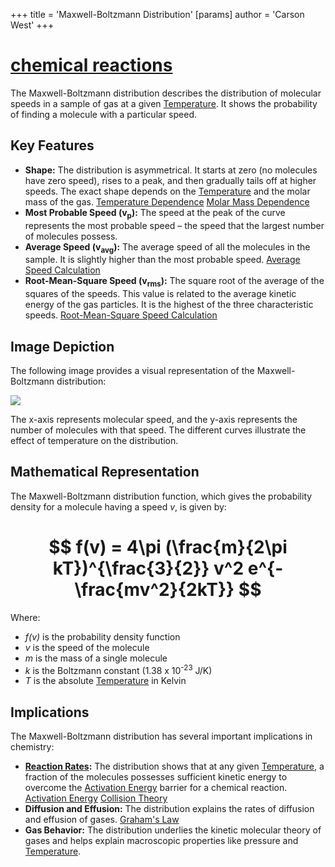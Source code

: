 +++
 title = 'Maxwell-Boltzmann Distribution'
[params]
	author = 'Carson West'
+++
# [chemical reactions](./../chemical-reactions/)
The Maxwell-Boltzmann distribution describes the distribution of molecular speeds in a sample of gas at a given [Temperature](./../temperature/).  It shows the probability of finding a molecule with a particular speed.

## Key Features

* **Shape:** The distribution is asymmetrical.  It starts at zero (no molecules have zero speed), rises to a peak, and then gradually tails off at higher speeds.  The exact shape depends on the [Temperature](./../temperature/) and the molar mass of the gas. [Temperature Dependence](./../temperature-dependence/) [Molar Mass Dependence](./../molar-mass-dependence/)
* **Most Probable Speed (v<sub>p</sub>):** The speed at the peak of the curve represents the most probable speed – the speed that the largest number of molecules possess.
* **Average Speed (v<sub>avg</sub>):** The average speed of all the molecules in the sample.  It is slightly higher than the most probable speed. [Average Speed Calculation](./../average-speed-calculation/)
* **Root-Mean-Square Speed (v<sub>rms</sub>):** The square root of the average of the squares of the speeds. This value is related to the average kinetic energy of the gas particles. It is the highest of the three characteristic speeds. [Root-Mean-Square Speed Calculation](./../root-mean-square-speed-calculation/)

## Image Depiction

The following image provides a visual representation of the Maxwell-Boltzmann distribution:

![](https://i.sstatic.net/59PTr.png)

The x-axis represents molecular speed, and the y-axis represents the number of molecules with that speed.  The different curves illustrate the effect of temperature on the distribution.

## Mathematical Representation

The Maxwell-Boltzmann distribution function, which gives the probability density for a molecule having a speed *v*, is given by:

#  $$ f(v) = 4\pi (\frac{m}{2\pi kT})^{\frac{3}{2}} v^2 e^{-\frac{mv^2}{2kT}} $$  

Where:

* *f(v)* is the probability density function
* *v* is the speed of the molecule
* *m* is the mass of a single molecule
* *k* is the Boltzmann constant (1.38 x 10<sup>-23</sup> J/K)
* *T* is the absolute [Temperature](./../temperature/) in Kelvin

## Implications

The Maxwell-Boltzmann distribution has several important implications in chemistry:

* **[Reaction Rates](./../reaction-rates/):**  The distribution shows that at any given [Temperature](./../temperature/), a fraction of the molecules possesses sufficient kinetic energy to overcome the [Activation Energy](./../activation-energy/) barrier for a chemical reaction. [Activation Energy](./../activation-energy/) [Collision Theory](./../collision-theory/)
* **Diffusion and Effusion:** The distribution explains the rates of diffusion and effusion of gases. [Graham's Law](./../grahams-law/)
* **Gas Behavior:**  The distribution underlies the kinetic molecular theory of gases and helps explain macroscopic properties like pressure and [Temperature](./../temperature/).


